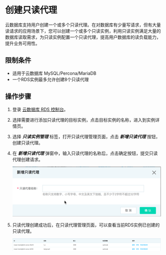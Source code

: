 # 创建只读代理
云数据库支持用户创建一个或多个只读代理。在对数据库有少量写请求，但有大量读请求的应用场景下，您可以创建一个或多个只读实例，利用只读实例满足大量的数据库读取需求，为只读实例配置一个只读代理，提高用户数据库的读负载能力，提升业务可用性。

## 限制条件
* 适用于云数据库 MySQL/Percona/MariaDB
* 一个RDS实例最多允许创建8个只读代理

## 操作步骤
1. 登录 [云数据库 RDS 控制台](https://rds-console.jdcloud.com/database)。
2. 选择需要进行添加只读代理的目标实例，点击目标实例的名称，进入到实例详情页。
3. 选择 ***只读实例管理*** 标签，打开只读代理管理页面，点击 ***新增只读代理*** 按钮，创建只读代理。
4. 在 ***新增只读代理*** 弹窗中，输入只读代理的名称后，点击确定按钮，提交只读代理创建请求。
    
    ![创建只读代理](../../../../../image/RDS/Readonlygroup-Create.png)

5. 只读代理创建成功后，在只读代理管理页面，可以查看当前RDS实例已创建的只读代理。

    ![只读代理列表](../../../../../image/RDS/Readonlygroup-List.png)
